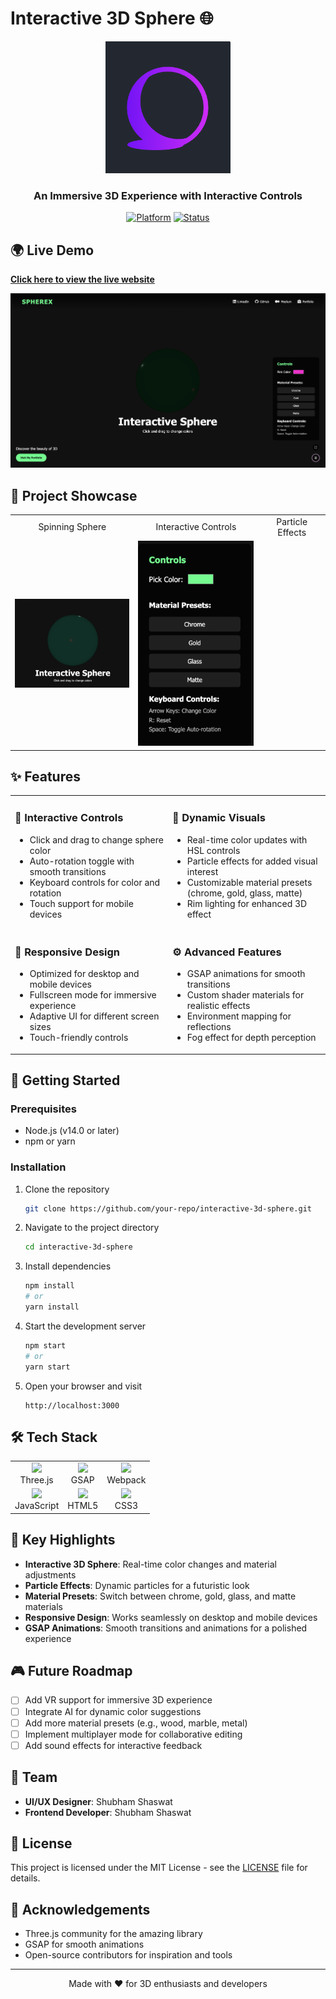 # Interactive 3D Sphere 🌐

<div align="center">
  <img src="./components/logo2.png" alt="Interactive 3D Sphere Logo" width="200"/>
  
  <h3>An Immersive 3D Experience with Interactive Controls</h3>
  
  [![Platform](https://img.shields.io/badge/Platform-Three.js-000000.svg)](https://threejs.org/)
  [![Status](https://img.shields.io/badge/Status-Active-4CAF50.svg)](https://github.com/your-repo)
</div>

## 🌍 Live Demo

[**Click here to view the live website**](https://super-frangipane-991c63.netlify.app/)

<div align="center">
  <img src="./components/Demo.png" alt="Website Demo" width="600"/>
</div>

## 🎥 Project Showcase

<div align="center">
  <table>
    <tr>
      <td align="center">Spinning Sphere</td>
      <td align="center">Interactive Controls</td>
      <td align="center">Particle Effects</td>
    </tr>
    <tr>
      <td><img src="./components/ball.png" width="200"/></td>
      <td><img src="./components/controls.png" width="200"/></td>
    </tr>
  </table>
</div>

## ✨ Features

<table>
  <tr>
    <td width="50%">
      <h3>🔑 Interactive Controls</h3>
      <ul>
        <li>Click and drag to change sphere color</li>
        <li>Auto-rotation toggle with smooth transitions</li>
        <li>Keyboard controls for color and rotation</li>
        <li>Touch support for mobile devices</li>
      </ul>
    </td>
    <td width="50%">
      <h3>🎨 Dynamic Visuals</h3>
      <ul>
        <li>Real-time color updates with HSL controls</li>
        <li>Particle effects for added visual interest</li>
        <li>Customizable material presets (chrome, gold, glass, matte)</li>
        <li>Rim lighting for enhanced 3D effect</li>
      </ul>
    </td>
  </tr>
  <tr>
    <td width="50%">
      <h3>📱 Responsive Design</h3>
      <ul>
        <li>Optimized for desktop and mobile devices</li>
        <li>Fullscreen mode for immersive experience</li>
        <li>Adaptive UI for different screen sizes</li>
        <li>Touch-friendly controls</li>
      </ul>
    </td>
    <td width="50%">
      <h3>⚙️ Advanced Features</h3>
      <ul>
        <li>GSAP animations for smooth transitions</li>
        <li>Custom shader materials for realistic effects</li>
        <li>Environment mapping for reflections</li>
        <li>Fog effect for depth perception</li>
      </ul>
    </td>
  </tr>
</table>

## 🚀 Getting Started

### Prerequisites

- Node.js (v14.0 or later)
- npm or yarn

### Installation

1. Clone the repository
   ```bash
   git clone https://github.com/your-repo/interactive-3d-sphere.git
   ```

2. Navigate to the project directory
   ```bash
   cd interactive-3d-sphere
   ```

3. Install dependencies
   ```bash
   npm install
   # or
   yarn install
   ```

4. Start the development server
   ```bash
   npm start
   # or
   yarn start
   ```

5. Open your browser and visit
   ```
   http://localhost:3000
   ```

## 🛠️ Tech Stack

<div align="center">
  <table>
    <tr>
      <td align="center"><img src="https://threejs.org/files/logo_threejs.png" width="40"/><br/>Three.js</td>
      <td align="center"><img src="https://greensock.com/uploads/set_resources_2/84c1e40ea0e759e3f1505eb1788ddf3c_logo_full_dark.png" width="40"/><br/>GSAP</td>
      <td align="center"><img src="https://webpack.js.org/assets/icon-square-big.svg" width="40"/><br/>Webpack</td>
    </tr>
    <tr>
      <td align="center"><img src="https://avatars.githubusercontent.com/u/70142?s=200&v=4" width="40"/><br/>JavaScript</td>
      <td align="center"><img src="https://upload.wikimedia.org/wikipedia/commons/6/6a/JavaScript-logo.png" width="40"/><br/>HTML5</td>
      <td align="center"><img src="https://upload.wikimedia.org/wikipedia/commons/d/d5/CSS3_logo_and_wordmark.svg" width="40"/><br/>CSS3</td>
    </tr>
  </table>
</div>

## 🌟 Key Highlights

- **Interactive 3D Sphere**: Real-time color changes and material adjustments
- **Particle Effects**: Dynamic particles for a futuristic look
- **Material Presets**: Switch between chrome, gold, glass, and matte materials
- **Responsive Design**: Works seamlessly on desktop and mobile devices
- **GSAP Animations**: Smooth transitions and animations for a polished experience

## 🎮 Future Roadmap

- [ ] Add VR support for immersive 3D experience
- [ ] Integrate AI for dynamic color suggestions
- [ ] Add more material presets (e.g., wood, marble, metal)
- [ ] Implement multiplayer mode for collaborative editing
- [ ] Add sound effects for interactive feedback

## 👥 Team

- **UI/UX Designer**: Shubham Shaswat
- **Frontend Developer**: Shubham Shaswat

## 📄 License

This project is licensed under the MIT License - see the [LICENSE](LICENSE) file for details.

## 🙏 Acknowledgements

- Three.js community for the amazing library
- GSAP for smooth animations
- Open-source contributors for inspiration and tools

---

<div align="center">
  <p>Made with ❤️ for 3D enthusiasts and developers</p>
</div>
